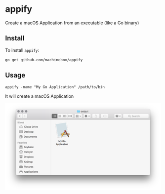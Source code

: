 # appify

Create a macOS Application from an executable (like a Go binary)

## Install

To install `appify`:

```bash
go get github.com/machinebox/appify
```

## Usage

```
appify -name "My Go Application" /path/to/bin
```

It will create a macOS Application 

![Output of appify is a mac application](preview.png)
